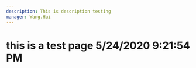 ```yaml
---
description: This is description testing
manager: Wang.Hui
---
```

# this is a test page 5/24/2020 9:21:54 PM